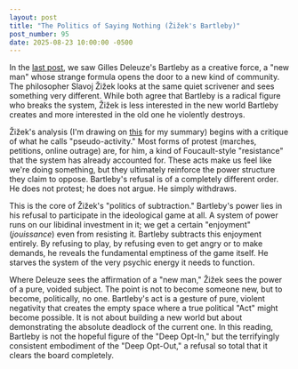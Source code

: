 ```yaml
---
layout: post
title: "The Politics of Saying Nothing (Žižek's Bartleby)"
post_number: 95
date: 2025-08-23 10:00:00 -0500
---
```


In the [last post](/post-94), we saw Gilles Deleuze's Bartleby as a creative force, a "new man" whose strange formula opens the door to a new kind of community. The philosopher Slavoj Žižek looks at the same quiet scrivener and sees something very different. While both agree that Bartleby is a radical figure who breaks the system, Žižek is less interested in the new world Bartleby creates and more interested in the old one he violently destroys.

Žižek's analysis (I'm drawing on [this](https://thedangerousmaybe.medium.com/i-would-prefer-not-to-%C5%BEi%C5%BEeks-bartleby-politics-12bd8d9de66a) for my summary) begins with a critique of what he calls "pseudo-activity." Most forms of protest (marches, petitions, online outrage) are, for him, a kind of Foucault-style "resistance" that the system has already accounted for. These acts make us feel like we're doing something, but they ultimately reinforce the power structure they claim to oppose. Bartleby's refusal is of a completely different order. He does not protest; he does not argue. He simply withdraws.

This is the core of Žižek's "politics of subtraction." Bartleby's power lies in his refusal to participate in the ideological game at all. A system of power runs on our libidinal investment in it; we get a certain "enjoyment" (*jouissance*) even from resisting it. Bartleby subtracts this enjoyment entirely. By refusing to play, by refusing even to get angry or to make demands, he reveals the fundamental emptiness of the game itself. He starves the system of the very psychic energy it needs to function.

Where Deleuze sees the affirmation of a "new man," Žižek sees the power of a pure, voided subject. The point is not to become someone new, but to become, politically, no one. Bartleby's act is a gesture of pure, violent negativity that creates the empty space where a true political "Act" might become possible. It is not about building a new world but about demonstrating the absolute deadlock of the current one. In this reading, Bartleby is not the hopeful figure of the "Deep Opt-In," but the terrifyingly consistent embodiment of the "Deep Opt-Out," a refusal so total that it clears the board completely.